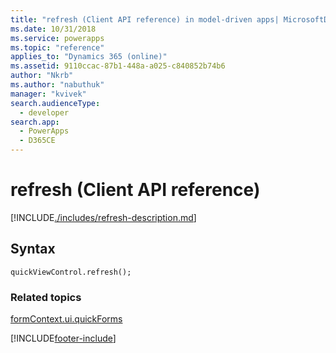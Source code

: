 ```yaml
---
title: "refresh (Client API reference) in model-driven apps| MicrosoftDocs"
ms.date: 10/31/2018
ms.service: powerapps
ms.topic: "reference"
applies_to: "Dynamics 365 (online)"
ms.assetid: 9110ccac-87b1-448a-a025-c840852b74b6
author: "Nkrb"
ms.author: "nabuthuk"
manager: "kvivek"
search.audienceType: 
  - developer
search.app: 
  - PowerApps
  - D365CE
---
```

# refresh (Client API reference)



[!INCLUDE[./includes/refresh-description.md](./includes/refresh-description.md)]

## Syntax

`quickViewControl.refresh();`

### Related topics

[formContext.ui.quickForms](../formContext-ui-quickForms.md)





[!INCLUDE[footer-include](../../../../../includes/footer-banner.md)]